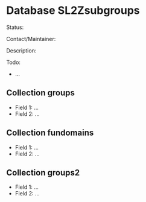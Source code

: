 # Database SL2Zsubgroups

Status:

Contact/Maintainer:

Description:

Todo:
* ...


## Collection groups
* Field 1: ...
* Field 2: ...

## Collection fundomains
* Field 1: ...
* Field 2: ...

## Collection groups2
* Field 1: ...
* Field 2: ...

